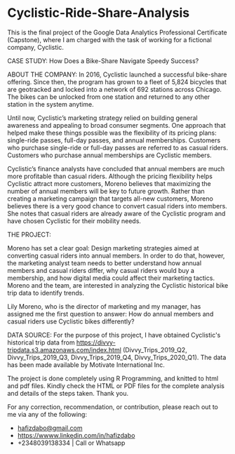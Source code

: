 # Cyclistic-Ride-Share-Analysis
This is the final project of the Google Data Analytics Professional Certificate (Capstone), where I am charged with the task of working for a fictional company, Cyclistic.


CASE STUDY: How Does a Bike-Share Navigate Speedy Success?

ABOUT THE COMPANY:
In 2016, Cyclistic launched a successful bike-share offering. Since then, the program has grown to a fleet of 5,824 bicycles that are geotracked and locked into a network of 692 stations across Chicago. The bikes can be unlocked from one station and returned to any other station in the system anytime.

Until now, Cyclistic’s marketing strategy relied on building general awareness and appealing to broad consumer segments. One approach that helped make these things possible was the flexibility of its pricing plans: single-ride passes, full-day passes, and annual memberships. Customers who purchase single-ride or full-day passes are referred to as casual riders. Customers who purchase annual memberships are Cyclistic members.

Cyclistic’s finance analysts have concluded that annual members are much more profitable than casual riders. Although the pricing flexibility helps Cyclistic attract more customers, Moreno believes that maximizing the number of annual members will be key to future growth. Rather than creating a marketing campaign that targets all-new customers, Moreno believes there is a very good chance to convert casual riders into members. She notes that casual riders are already aware of the Cyclistic program and have chosen Cyclistic for their mobility needs.

THE PROJECT: 

Moreno has set a clear goal: Design marketing strategies aimed at converting casual riders into annual members. In order to do that, however, the marketing analyst team needs to better understand how annual members and casual riders differ, why casual riders would buy a membership, and how digital media could affect their marketing tactics. Moreno and the team, are interested in analyzing the Cyclistic historical bike trip data to identify trends.

Lily Moreno, who is the director of marketing and my manager, has assigned me the first question to answer: How do annual members and casual riders use Cyclistic bikes differently?

DATA SOURCE:
For the purpose of this project, I have obtained Cyclistic's historical trip data from https://divvy-tripdata.s3.amazonaws.com/index.html (Divvy_Trips_2019_Q2, Divvy_Trips_2019_Q3, Divvy_Trips_2019_Q4, Divvy_Trips_2020_Q1). The data has been made available by Motivate International Inc. 

The project is done completely using R Programming, and knitted to html and pdf files. Kindly check the HTML or PDF files for the complete analysis and details of the steps taken. Thank you.

For any correction, recommendation, or contribution, please reach out to me via any of the following:
* hafizdabo@gmail.com
* https://wwww.linkedin.com/in/hafizdabo
* +2348039138334 | Call or Whatsapp
